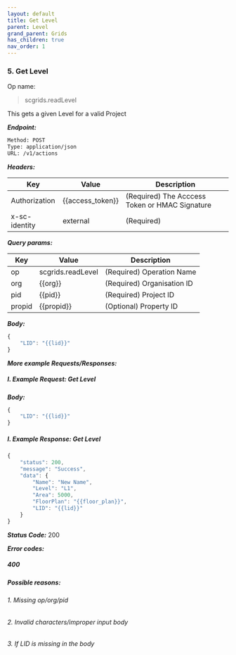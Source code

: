 ```yaml
---
layout: default
title: Get Level
parent: Level
grand_parent: Grids
has_children: true
nav_order: 1
---
```


### 5. Get Level


Op name: 

> scgrids.readLevel

This gets a given Level for a valid Project


***Endpoint:***

```bash
Method: POST
Type: application/json
URL: /v1/actions
```


***Headers:***

| Key | Value | Description |
| --- | ------|-------------|
| Authorization | {{access_token}} | (Required) The Acccess Token or HMAC Signature |
| x-sc-identity | external | (Required) |



***Query params:***

| Key | Value | Description |
| --- | ------|-------------|
| op | scgrids.readLevel | (Required) Operation Name |
| org | {{org}} | (Required) Organisation ID |
| pid | {{pid}} | (Required) Project ID |
| propid | {{propid}} | (Optional) Property ID |



***Body:***

```js        
{
    "LID": "{{lid}}"
}
```



***More example Requests/Responses:***


##### I. Example Request: Get Level

***Body:***

```js        
{
    "LID": "{{lid}}"
}
```

##### I. Example Response: Get Level
```js
{
    "status": 200,
    "message": "Success",
    "data": {
        "Name": "New Name",
        "Level": "L1",
        "Area": 5000,
        "FloorPlan": "{{floor_plan}}",
        "LID": "{{lid}}"
    }
}
```


***Status Code:*** 200

***Error codes:***

##### 400

##### Possible reasons:

###### 1. Missing op/org/pid

###### 2. Invalid characters/improper input body
###### 3. If LID is missing in the body

<br>